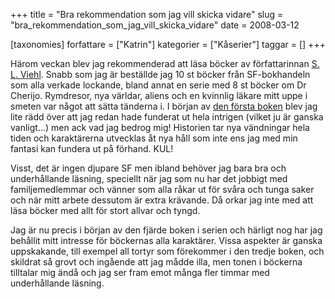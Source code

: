 +++
title = "Bra rekommendation som jag vill skicka vidare"
slug = "bra_rekommendation_som_jag_vill_skicka_vidare"
date = 2008-03-12

[taxonomies]
forfattare = ["Katrin"]
kategorier = ["Kåserier"]
taggar = []
+++

Härom veckan blev jag rekommenderad att läsa böcker av författarinnan [S. L. Viehl](https://en.wikipedia.org/wiki/S._L._Viehl). Snabb som jag är beställde jag 10 st böcker från SF-bokhandeln som alla verkade lockande, bland annat en serie med 8 st böcker om Dr Cherijo. Rymdresor, nya världar, aliens och en kvinnlig läkare mitt uppe i smeten var något att sätta tänderna i. I början av [den första boken](http://www.sfbok.se/asp/artikel.asp?VolumeID=43217) blev jag lite rädd över att jag redan hade funderat ut hela intrigen (vilket ju är ganska vanligt...) men ack vad jag bedrog mig! Historien tar nya vändningar hela tiden och karaktärerna utvecklas åt nya håll som inte ens jag med min fantasi kan fundera ut på förhand. KUL!

Visst, det är ingen djupare SF men ibland behöver jag bara bra och underhållande läsning, speciellt när jag som nu har det jobbigt med familjemedlemmar och vänner som alla råkar ut för svåra och tunga saker och när mitt arbete dessutom är extra krävande. Då orkar jag inte med att läsa böcker med allt för stort allvar och tyngd.

Jag är nu precis i början av den fjärde boken i serien och härligt nog har jag behållit mitt intresse för böckernas alla karaktärer. Vissa aspekter är ganska uppskakande, till exempel all tortyr som förekommer i den tredje boken, och skildrat så grovt och ingående att jag mådde illa, men tonen i böckerna tilltalar mig ändå och jag ser fram emot många fler timmar med underhållande läsning.
